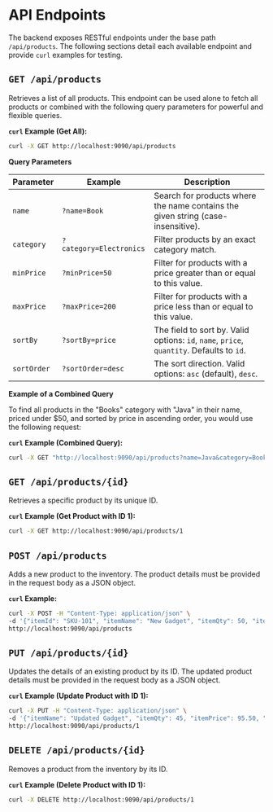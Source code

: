 # API Endpoints

The backend exposes RESTful endpoints under the base path `/api/products`. The following sections detail each available endpoint and provide `curl` examples for testing.

## `GET /api/products`

Retrieves a list of all products. This endpoint can be used alone to fetch all products or combined with the following query parameters for powerful and flexible queries.

**`curl` Example (Get All):**
```bash
curl -X GET http://localhost:9090/api/products
```

**Query Parameters**

| Parameter   | Example                 | Description                                                                    |
|-------------|-------------------------|--------------------------------------------------------------------------------|
| `name`      | `?name=Book`            | Search for products where the name contains the given string (case-insensitive). |
| `category`  | `?category=Electronics` | Filter products by an exact category match.                                    |
| `minPrice`  | `?minPrice=50`          | Filter for products with a price greater than or equal to this value.          |
| `maxPrice`  | `?maxPrice=200`         | Filter for products with a price less than or equal to this value.             |
| `sortBy`    | `?sortBy=price`         | The field to sort by. Valid options: `id`, `name`, `price`, `quantity`. Defaults to `id`. |
| `sortOrder` | `?sortOrder=desc`       | The sort direction. Valid options: `asc` (default), `desc`.                    |

**Example of a Combined Query**

To find all products in the "Books" category with "Java" in their name, priced under $50, and sorted by price in ascending order, you would use the following request:

**`curl` Example (Combined Query):**
```bash
curl -X GET "http://localhost:9090/api/products?name=Java&category=Books&maxPrice=50&sortBy=price&sortOrder=asc"
```

## `GET /api/products/{id}`

Retrieves a specific product by its unique ID.

**`curl` Example (Get Product with ID 1):**
```bash
curl -X GET http://localhost:9090/api/products/1
```

## `POST /api/products`

Adds a new product to the inventory. The product details must be provided in the request body as a JSON object.

**`curl` Example:**
```bash
curl -X POST -H "Content-Type: application/json" \
-d '{"itemId": "SKU-101", "itemName": "New Gadget", "itemQty": 50, "itemPrice": 99.99, "itemCategory": "Electronics"}' \
http://localhost:9090/api/products
```

## `PUT /api/products/{id}`

Updates the details of an existing product by its ID. The updated product details must be provided in the request body as a JSON object.

**`curl` Example (Update Product with ID 1):**
```bash
curl -X PUT -H "Content-Type: application/json" \
-d '{"itemName": "Updated Gadget", "itemQty": 45, "itemPrice": 95.50, "itemCategory": "Tech"}' \
http://localhost:9090/api/products/1
```

## `DELETE /api/products/{id}`

Removes a product from the inventory by its ID.

**`curl` Example (Delete Product with ID 1):**
```bash
curl -X DELETE http://localhost:9090/api/products/1
```
